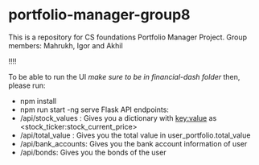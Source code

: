# portfolio-manager-group8

This is a repository for CS foundations Portfolio Manager Project.
Group members: Mahrukh, Igor and Akhil

!!!!

To be able to run the UI
*make sure to be in financial-dash folder*
then, please run:
- npm install
- npm run start
-ng serve
Flask API endpoints:
- /api/stock_values : Gives you a dictionary with <key:value> as <stock_ticker:stock_current_price>
- /api/total_value : Gives you the total value in user_portfolio.total_value   
- /api/bank_accounts: Gives you the bank account information of user
- /api/bonds: Gives you the bonds of the user